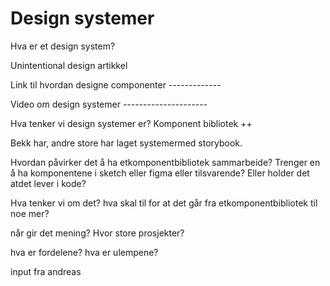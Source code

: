 # Design systemer

Hva er et design system?

Unintentional design artikkel

Link til hvordan designe componenter -------------

Video om design systemer ---------------------

Hva tenker vi design systemer er? Komponent bibliotek ++

Bekk har, andre store har laget systemermed storybook.

Hvordan påvirker det å ha etkomponentbibliotek sammarbeide? Trenger en å ha komponentene i sketch eller figma eller tilsvarende? Eller holder det atdet lever i kode?

Hva tenker vi om det? hva skal til for at det går fra etkomponentbibliotek til noe mer?

når gir det mening? Hvor store prosjekter?

hva er fordelene? hva er ulempene?

input fra andreas
